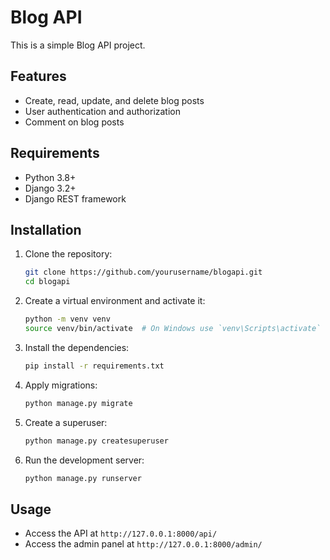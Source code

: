 # Blog API

This is a simple Blog API project.

## Features

- Create, read, update, and delete blog posts
- User authentication and authorization
- Comment on blog posts

## Requirements

- Python 3.8+
- Django 3.2+
- Django REST framework

## Installation

1. Clone the repository:
    ```sh
    git clone https://github.com/yourusername/blogapi.git
    cd blogapi
    ```

2. Create a virtual environment and activate it:
    ```sh
    python -m venv venv
    source venv/bin/activate  # On Windows use `venv\Scripts\activate`
    ```

3. Install the dependencies:
    ```sh
    pip install -r requirements.txt
    ```

4. Apply migrations:
    ```sh
    python manage.py migrate
    ```

5. Create a superuser:
    ```sh
    python manage.py createsuperuser
    ```

6. Run the development server:
    ```sh
    python manage.py runserver
    ```

## Usage

- Access the API at `http://127.0.0.1:8000/api/`
- Access the admin panel at `http://127.0.0.1:8000/admin/`
